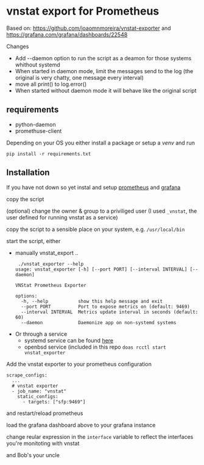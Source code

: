 # vnstat export for Prometheus

Based on: https://github.com/joaomnmoreira/vnstat-exporter and https://grafana.com/grafana/dashboards/22548

Changes
 * Add --daemon option to run the script as a deamon for those systems whithout systemd
 * When started in daemon mode, limit the messages send to the log (the original is very chatty, one message every interval)
 * move all print() to log.error()
 * When started without daemon mode it will behave like the original script

## requirements
 * python-daemon
 * promethuse-client

Depending on your OS you either install a package or setup a _venv_ and run
```
pip install -r requirements.txt
```
## Installation
If you have not down so yet instal and setup [prometheus](https://prometheus.io/docs/prometheus/latest/installation/) and [grafana](https://grafana.com/docs/grafana/latest/setup-grafana/)

copy the script

(optional) change the owner & group to a priviliged user (I used `_vnstat`, the user defined for running vnstat as a service)

copy the script to a sensible place on your system, e.g. `/usr/local/bin`

start the script, either
 * manually vnstat_export ..
    ```
     ./vnstat_exporter --help                                                                                                                          
    usage: vnstat_exporter [-h] [--port PORT] [--interval INTERVAL] [--daemon]
    
    VNStat Prometheus Exporter
    
    options:
      -h, --help           show this help message and exit
      --port PORT          Port to expose metrics on (default: 9469)
      --interval INTERVAL  Metrics update interval in seconds (default: 60)
      --daemon             Daemonize app on non-systemd systems
    ```
 * Or through a service
   * systemd service can be found [here]()
   * openbsd service (included in this repo  `doas rcctl start vnstat_exporter`
 
Add the vnstat exporter to your prometheus configuration

```
scrape_configs:
  ...
  # vnstat exporter
  - job_name: "vnstat"
    static_configs:
      - targets: ["sfp:9469"] 

```
and restart/reload prometheus

load the grafana dashboard above to your grafana instance

change reular expression in the `interface` variable to reflect the interfaces you're monitoting with vnstat

and Bob's your uncle
